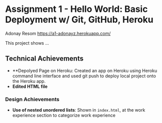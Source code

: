 Assignment 1 - Hello World: Basic Deployment w/ Git, GitHub, Heroku  
===

Adonay Resom 
https://a1-adonayz.herokuapp.com/

This project shows ...

## Technical Achievements
- **Depolyed Page on Heroku: Created an app on Heroku using Heroku command line interface and used git push to deploy local project onto the Heroku app.
- **Edited HTML file**

### Design Achievements
- **Use of nested unordered lists**: Shown in `index.html`, at the work experience section to categorize work experience


